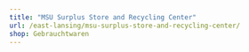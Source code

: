 ```yaml
---
title: "MSU Surplus Store and Recycling Center"
url: /east-lansing/msu-surplus-store-and-recycling-center/
shop: Gebrauchtwaren
---
```

